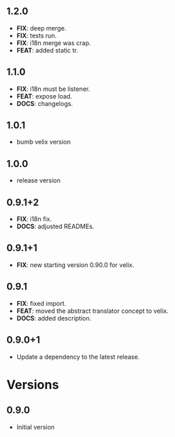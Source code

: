 ## 1.2.0

 - **FIX**: deep merge.
 - **FIX**: tests run.
 - **FIX**: i18n merge was crap.
 - **FEAT**: added static tr.

## 1.1.0

 - **FIX**: i18n must be listener.
 - **FEAT**: expose load.
 - **DOCS**: changelogs.

## 1.0.1

- bumb velix version

## 1.0.0

- release version

## 0.9.1+2

 - **FIX**: i18n fix.
 - **DOCS**: adjusted READMEs.

## 0.9.1+1

 - **FIX**: new starting version 0.90.0 for velix.

## 0.9.1

 - **FIX**: fixed import.
 - **FEAT**: moved the abstract translator concept to velix.
 - **DOCS**: added description.

## 0.9.0+1

 - Update a dependency to the latest release.

# Versions

## 0.9.0

- Initial version